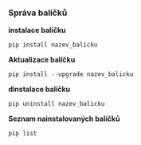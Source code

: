 ### Správa balíčků

**instalace balíčku**
```
pip install nazev_balicku
```

**Aktualizace balíčku**
```
pip install --upgrade nazev_balicku
```

**dinstalace balíčku**
```
pip uninstall nazev_balicku
```

**Seznam nainstalovaných balíčků**
```
pip list
```
